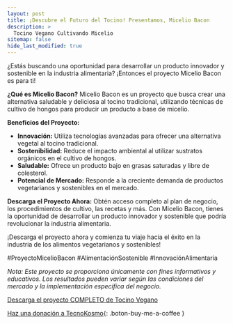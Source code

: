 ```yaml
---
layout: post
title: ¡Descubre el Futuro del Tocino! Presentamos, Micelio Bacon
description: >
  Tocino Vegano Cultivando Micelio
sitemap: false
hide_last_modified: true
---
```


¿Estás buscando una oportunidad para desarrollar un producto innovador y sostenible en la industria alimentaria? ¡Entonces el proyecto Micelio Bacon es para ti!

**¿Qué es Micelio Bacon?**
Micelio Bacon es un proyecto que busca crear una alternativa saludable y deliciosa al tocino tradicional, utilizando técnicas de cultivo de hongos para producir un producto a base de micelio.

**Beneficios del Proyecto:**
- **Innovación:** Utiliza tecnologías avanzadas para ofrecer una alternativa vegetal al tocino tradicional.
- **Sostenibilidad:** Reduce el impacto ambiental al utilizar sustratos orgánicos en el cultivo de hongos.
- **Saludable:** Ofrece un producto bajo en grasas saturadas y libre de colesterol.
- **Potencial de Mercado:** Responde a la creciente demanda de productos vegetarianos y sostenibles en el mercado.

**Descarga el Proyecto Ahora:**
Obtén acceso completo al plan de negocio, los procedimientos de cultivo, las recetas y más. Con Micelio Bacon, tienes la oportunidad de desarrollar un producto innovador y sostenible que podría revolucionar la industria alimentaria.

¡Descarga el proyecto ahora y comienza tu viaje hacia el éxito en la industria de los alimentos vegetarianos y sostenibles!

#ProyectoMicelioBacon #AlimentaciónSostenible #InnovaciónAlimentaria

*Nota: Este proyecto se proporciona únicamente con fines informativos y educativos. Los resultados pueden variar según las condiciones del mercado y la implementación específica del negocio.*

[Descarga el proyecto COMPLETO de Tocino Vegano](https://www.dropbox.com/scl/fo/k4e4c6ny5rn0q32zy0tnu/h?rlkey=ol6krztf9e1o34g8ohjjzlbqg&dl=0)

[Haz una donación a TecnoKosmo](https://www.buymeacoffee.com/nain.taleb){: .boton-buy-me-a-coffee }

<object data="../tocinoVeganoCultivandoMicelio.pdf" width="100%" height="600" type='application/pdf'></object>
